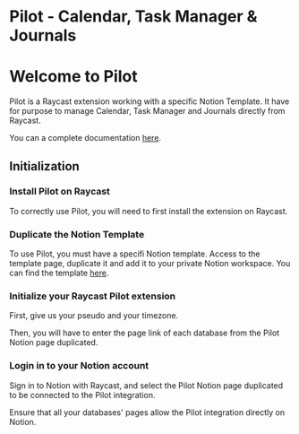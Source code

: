 # Pilot - Calendar, Task Manager & Journals

# Welcome to Pilot

Pilot is a Raycast extension working with a specific Notion Template. It have for purpose to manage Calendar, Task Manager and Journals directly from Raycast.

You can a complete documentation [here](http://pilot-docs.romubuntu.dev).

## Initialization

### Install Pilot on Raycast

To correctly use Pilot, you will need to first install the extension on Raycast.

### Duplicate the Notion Template

To use Pilot, you must have a specifi Notion template.
Access to the template page, duplicate it and add it to your private Notion workspace.
You can find the template [here](http://pilot-template.romubuntu.dev).

### Initialize your Raycast Pilot extension

First, give us your pseudo and your timezone.

Then, you will have to enter the page link of each database from the Pilot Notion page duplicated.

### Login in to your Notion account

Sign in to Notion with Raycast, and select the Pilot Notion page duplicated to be connected to the Pilot integration.

Ensure that all your databases' pages allow the Pilot integration directly on Notion.
